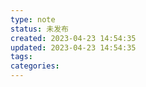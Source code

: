 ```yaml
---
type: note
status: 未发布
created: 2023-04-23 14:54:35
updated: 2023-04-23 14:54:35
tags:
categories: 
---
```




